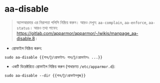 # aa-disable

> অ্যাপআরমার এর নিরাপত্তা পলিসি নিষ্ক্রিয় করুন।
> আরও দেখুন: `aa-complain`, `aa-enforce`, `aa-status`।
> আরও তথ্য পাবেন: <https://gitlab.com/apparmor/apparmor/-/wikis/manpage_aa-disable.8>।

- প্রোফাইল নিষ্ক্রিয় করুন:

`sudo aa-disable {{পাথ/টু/প্রোফাইল১ পাথ/টু/প্রোফাইল২ ...}}`

- একটি ডিরেক্টরিতে প্রোফাইল নিষ্ক্রিয় করুন (সাধারণত `/etc/apparmor.d`):

`sudo aa-disable --dir {{পাথ/টু/প্রোফাইলগুচ্ছ}}`
